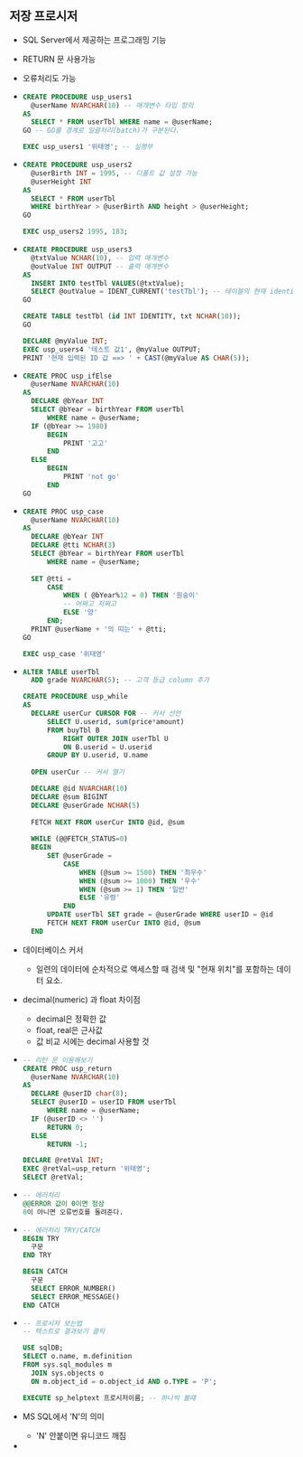 ## 저장 프로시저

- SQL Server에서 제공하는 프로그래밍 기능

- RETURN 문 사용가능

- 오류처리도 가능

- ```sql
  CREATE PROCEDURE usp_users1
  	@userName NVARCHAR(10) -- 매개변수 타입 정의
  AS
  	SELECT * FROM userTbl WHERE name = @userName;
  GO -- GO를 경계로 일괄처리(batch)가 구분된다.
  
  EXEC usp_users1 '위태영'; -- 실행부
  ```

- ```sql
  CREATE PROCEDURE usp_users2
  	@userBirth INT = 1995, -- 디폴트 값 설정 가능
  	@userHeight INT
  AS
  	SELECT * FROM userTbl
  	WHERE birthYear > @userBirth AND height > @userHeight;
  GO
  
  EXEC usp_users2 1995, 183;
  ```

- ```sql
  CREATE PROCEDURE usp_users3
  	@txtValue NCHAR(10), -- 입력 매개변수
  	@outValue INT OUTPUT -- 출력 매개변수
  AS
  	INSERT INTO testTbl VALUES(@txtValue);
  	SELECT @outValue = IDENT_CURRENT('testTbl'); -- 테이블의 현재 identity 값
  GO
  
  CREATE TABLE testTbl (id INT IDENTITY, txt NCHAR(10));
  GO
  
  DECLARE @myValue INT;
  EXEC usp_users4 '테스트 값1', @myValue OUTPUT;
  PRINT '현재 입력된 ID 값 ==> ' + CAST(@myValue AS CHAR(5));
  ```

- ```sql
  CREATE PROC usp_ifElse
  	@userName NVARCHAR(10)
  AS
  	DECLARE @bYear INT
  	SELECT @bYear = birthYear FROM userTbl
  		WHERE name = @userName;
  	IF (@bYear >= 1980)
  		BEGIN
  			PRINT '고고'
  		END
  	ELSE
  		BEGIN
  			PRINT 'not go'
  		END
  GO
  ```

- ```sql
  CREATE PROC usp_case
  	@userName NVARCHAR(10)
  AS
  	DECLARE @bYear INT
  	DECLARE @tti NCHAR(3)
  	SELECT @bYear = birthYear FROM userTbl
  		WHERE name = @userName;
  	
  	SET @tti = 
  		CASE
  			WHEN ( @bYear%12 = 0) THEN '원숭이'
  			-- 어쩌고 저쩌고
  			ELSE '양'
  		END;
  	PRINT @userName + '의 띠는' + @tti;
  GO
  
  EXEC usp_case '위태영'
  ```

- ```sql
  ALTER TABLE userTbl
  	ADD grade NVARCHAR(5); -- 고객 등급 column 추가
  
  CREATE PROCEDURE usp_while
  AS
  	DECLARE userCur CURSOR FOR -- 커서 선언
  		SELECT U.userid, sum(price*amount)
  		FROM buyTbl B
  			RIGHT OUTER JOIN userTbl U
  			ON B.userid = U.userid
  		GROUP BY U.userid, U.name
  	
  	OPEN userCur -- 커서 열기
  
  	DECLARE @id NVARCHAR(10)
  	DECLARE @sum BIGINT
  	DECLARE @userGrade NCHAR(5)
  	
  	FETCH NEXT FROM userCur INTO @id, @sum
  	
  	WHILE (@@FETCH_STATUS=0)
  	BEGIN
  		SET @userGrade =
  			CASE
  				WHEN (@sum >= 1500) THEN '최우수'
  				WHEN (@sum >= 1000) THEN '우수'
  				WHEN (@sum >= 1) THEN '일반'
  				ELSE '유령'
  			END
  		UPDATE userTbl SET grade = @userGrade WHERE userID = @id
  		FETCH NEXT FROM userCur INTO @id, @sum
  	END
  ```

- 데이터베이스 커서

  - 일련의 데이터에 순차적으로 액세스할 때 검색 및 "현재 위치"를 포함하는 데이터 요소.

- decimal(numeric) 과 float 차이점

  - decimal은 정확한 값
  - float, real은 근사값
  - 값 비교 시에는 decimal 사용할 것

- ```sql
  -- 리턴 문 이용해보기
  CREATE PROC usp_return
  	@userName NVARCHAR(10)
  AS
  	DECLARE @userID char(8);
  	SELECT @userID = userID FROM userTbl
  		WHERE name = @userName;
  	IF (@userID <> '')
  		RETURN 0;
  	ELSE
  		RETURN -1;
  
  DECLARE @retVal INT;
  EXEC @retVal=usp_return '위태영';
  SELECT @retVal;
  ```

- ```sql
  -- 에러처리
  @@ERROR 값이 0이면 정상
  0이 아니면 오류번호를 돌려준다.
  ```

- ```sql
  -- 에러처리 TRY/CATCH
  BEGIN TRY
  	구문
  END TRY
  
  BEGIN CATCH
  	구문
  	SELECT ERROR_NUMBER()
  	SELECT ERROR_MESSAGE()
  END CATCH
  ```

- ```sql
  -- 프로시저 보는법
  -- 텍스트로 결과보기 클릭
  
  USE sqlDB;
  SELECT o.name, m.definition
  FROM sys.sql_modules m
  	JOIN sys.objects o
  	ON m.object_id = o.object_id AND o.TYPE = 'P';
  
  EXECUTE sp_helptext 프로시저이름; -- 하나씩 볼때
  ```

- MS SQL에서 'N'의 의미

  - 'N' 안붙이면 유니코드 깨짐

- 